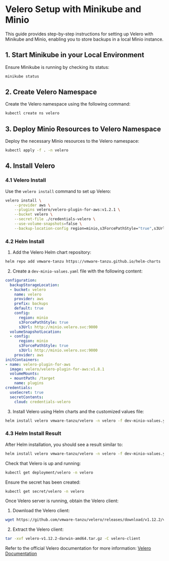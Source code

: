 # Velero Setup with Minikube and Minio

This guide provides step-by-step instructions for setting up Velero with Minikube and Minio, enabling you to store backups in a local Minio instance.

## 1. Start Minikube in your Local Environment

Ensure Minikube is running by checking its status:

```bash
minikube status
```

## 2. Create Velero Namespace

Create the Velero namespace using the following command:

```bash
kubectl create ns velero
```

## 3. Deploy Minio Resources to Velero Namespace

Deploy the necessary Minio resources to the Velero namespace:

```bash
kubectl apply -f . -n velero
```

## 4. Install Velero

### 4.1 Velero Install

Use the `velero install` command to set up Velero:

```bash
velero install \
    --provider aws \
    --plugins velero/velero-plugin-for-aws:v1.2.1 \
    --bucket velero \
    --secret-file ./credentials-velero \
    --use-volume-snapshots=false \
    --backup-location-config region=minio,s3ForcePathStyle="true",s3Url=http://minio.velero.svc:9000
```

### 4.2 Helm Install

1. Add the Velero Helm chart repository:

```bash
helm repo add vmware-tanzu https://vmware-tanzu.github.io/helm-charts
```

2. Create a `dev-minio-values.yaml` file with the following content:

```yaml
configuration:
  backupStorageLocation:
  - bucket: velero
    name: velero
    provider: aws
    prefix: backups
    default: true
    config:
      region: minio
      s3ForcePathStyle: true
      s3Url: http://minio.velero.svc:9000
  volumeSnapshotLocation:
  - config:
      region: minio
      s3ForcePathStyle: true
      s3Url: http://minio.velero.svc:9000
    provider: aws
initContainers:
- name: velero-plugin-for-aws
  image: velero/velero-plugin-for-aws:v1.8.1
  volumeMounts:
  - mountPath: /target
    name: plugins
credentials:
  useSecret: true
  secretContents:
    cloud: credentials-velero
```

3. Install Velero using Helm charts and the customized values file:

```bash
helm install velero vmware-tanzu/velero -n velero -f dev-minio-values.yaml
```

### 4.3 Helm Install Result

After Helm installation, you should see a result similar to:

```bash
helm install velero vmware-tanzu/velero -n velero -f dev-minio-values.yaml
```

Check that Velero is up and running:

```bash
kubectl get deployment/velero -n velero
```

Ensure the secret has been created:

```bash
kubectl get secret/velero -n velero
```

Once Velero server is running, obtain the Velero client:

1. Download the Velero client:

```bash
wget https://github.com/vmware-tanzu/velero/releases/download/v1.12.2/velero-v1.12.2-darwin-amd64.tar.gz
```

2. Extract the Velero client:

```bash
tar -xvf velero-v1.12.2-darwin-amd64.tar.gz -C velero-client
```

Refer to the official Velero documentation for more information: [Velero Documentation](https://velero.io/docs)
